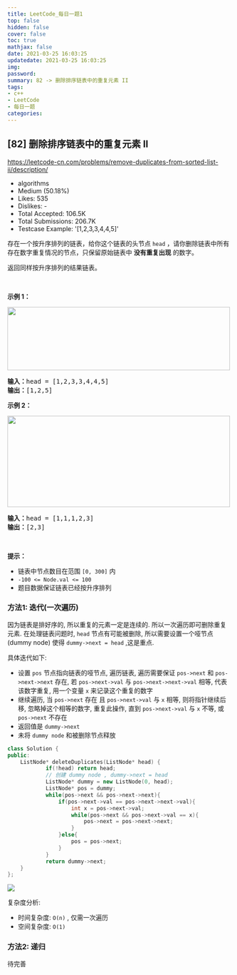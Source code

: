```yaml
---
title: LeetCode_每日一题1
top: false
hidden: false
cover: false
toc: true
mathjax: false
date: 2021-03-25 16:03:25
updatedate: 2021-03-25 16:03:25
img:
password:
summary: 82 -> 删除排序链表中的重复元素 II
tags:
- c++
- LeetCode
- 每日一题
categories:
---
```


## [82] 删除排序链表中的重复元素 II

https://leetcode-cn.com/problems/remove-duplicates-from-sorted-list-ii/description/

* algorithms
* Medium (50.18%)
* Likes:    535
* Dislikes: -
* Total Accepted:    106.5K
* Total Submissions: 206.7K
* Testcase Example:  '[1,2,3,3,4,4,5]'

<p>存在一个按升序排列的链表，给你这个链表的头节点 <code>head</code> ，请你删除链表中所有存在数字重复情况的节点，只保留原始链表中 <strong>没有重复出现</strong><em> </em>的数字。</p>

<p>返回同样按升序排列的结果链表。</p>

<p> </p>

<p><strong>示例 1：</strong></p>
<img alt="" src="https://assets.leetcode.com/uploads/2021/01/04/linkedlist1.jpg" style="width: 500px; height: 142px;" />
<pre>
<strong>输入：</strong>head = [1,2,3,3,4,4,5]
<strong>输出：</strong>[1,2,5]
</pre>

<p><strong>示例 2：</strong></p>
<img alt="" src="https://assets.leetcode.com/uploads/2021/01/04/linkedlist2.jpg" style="width: 500px; height: 205px;" />
<pre>
<strong>输入：</strong>head = [1,1,1,2,3]
<strong>输出：</strong>[2,3]
</pre>

<p> </p>

<p><strong>提示：</strong></p>

<ul>
	<li>链表中节点数目在范围 <code>[0, 300]</code> 内</li>
	<li><code>-100 <= Node.val <= 100</code></li>
	<li>题目数据保证链表已经按升序排列</li>
</ul>

### 方法1:  迭代(一次遍历)

因为链表是排好序的, 所以重复的元素一定是连续的. 所以一次遍历即可删除重复元素. 在处理链表问题时, `head` 节点有可能被删除, 所以需要设置一个哑节点(dummy node) 使得	`dummy->next = head` ,这是重点.

具体迭代如下: 
- 设置 `pos` 节点指向链表的哑节点, 遍历链表, 遍历需要保证 `pos->next` 和 `pos->next->next` 存在, 若 `pos->next->val` 与 `pos->next->next->val` 相等, 代表该数字重复, 用一个变量 `x` 来记录这个重复的数字
- 继续遍历, 当 `pos->next` 存在 且 `pos->next->val` 与 `x` 相等, 则将指针继续后移, 忽略掉这个相等的数字, 重复此操作, 直到 `pos->next->val` 与 `x` 不等, 或 `pos->next` 不存在
- 返回值是 `dummy->next`
- 未将 `dummy node` 和被删除节点释放
```cpp
class Solution {
public:
    ListNode* deleteDuplicates(ListNode* head) {
			if(!head) return head;
			// 创建 dummy node , dummy->next = head
			ListNode* dummy = new ListNode(0, head);
			ListNode* pos = dummy;
			while(pos->next && pos->next->next){
				if(pos->next->val == pos->next->next->val){
					int x = pos->next->val;
					while(pos->next && pos->next->val == x){
						pos->next = pos->next->next;
					}
				}else{
					pos = pos->next;
				}
			}
			return dummy->next;
    }
};
```

![](https://cdn.jsdelivr.net/gh/liuyaanng/Blog_source@master/blog_images/img/20210325163437.png)

复杂度分析: 
- 时间复杂度: `O(n)` , 仅需一次遍历
- 空间复杂度:  `O(1)`

### 方法2: 递归

待完善
